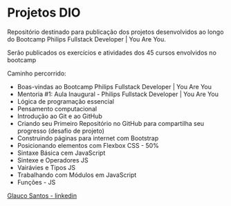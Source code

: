 # Projetos DIO

Repositório destinado para publicação dos projetos desenvolvidos ao longo do Bootcamp Philips Fullstack Developer | You Are You.

Serão publicados os exercícios e atividades dos 45 cursos envolvidos no bootcamp

Caminho percorrido:
 - Boas-vindas ao Bootcamp Philips Fullstack Developer | You Are You
 - Mentoria #1: Aula Inaugural - Philips Fullstack Developer | You Are You
 - Lógica de programação essencial
 - Pensamento computacional
 - Introdução ao Git e ao GitHub
 - Criando seu Primeiro Repositório no GitHub para compartilha seu progresso (desafio de projeto)
 - Construindo páginas para internet com Bootstrap
 - Posicionando elementos com Flexbox CSS - 50%
 - Sintaxe Básica cem JavaScript
 - Sintexe e Operadores JS
 - Vairávies e Tipos JS
 - Trabalhando com Módulos em JavaScript
 - Funções - JS





[Glauco Santos - linkedin](https://www.linkedin.com/in/glauco-santos-85b4454b/)